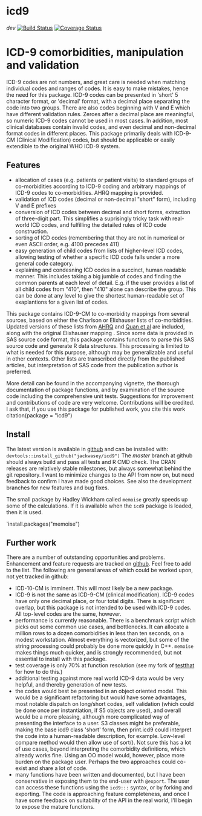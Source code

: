 # icd9

_dev_ [![Build Status](https://travis-ci.org/jackwasey/icd9.png?branch=v0.6dev)](https://travis-ci.org/jackwasey/icd9) 
[![Coverage Status](https://coveralls.io/repos/jackwasey/icd9/badge.png?branch=v0.6dev)](https://coveralls.io/r/jackwasey/icd9?branch=v0.6dev)

# ICD-9 comorbidities, manipulation and validation

ICD-9 codes are not numbers, and great care is needed when matching individual codes and ranges of codes. It is easy to make mistakes, hence the need for this package. ICD-9 codes can be presented in 'short' 5 character format, or 'decimal' format, with a decimal place separating the code into two groups. There are also codes beginning with V and E which have different validation rules. Zeroes after a decimal place are meaningful, so numeric ICD-9 codes cannot be used in most cases. In addition, most clinical databases contain invalid codes, and even decimal and non-decimal format codes in different places. This package primarily deals with ICD-9-CM (Clinical Modification) codes, but should be applicable or easily extendible to the original WHO ICD-9 system.

## Features

 * allocation of cases (e.g. patients or patient visits) to standard groups of co-morbidities according to ICD-9 coding and arbitrary mappings of ICD-9 codes to co-morbidities. AHRQ mapping is provided.
 * validation of ICD codes (decimal or non-decimal "short" form), including V and E prefixes
 * conversion of ICD codes between decimal and short forms, extraction of three-digit part. This simplifies a suprisingly tricky task with real-world ICD codes, and fulfilling the detailed rules of ICD code construction.
 * sorting of ICD codes (remembering that they are not in numerical or even ASCII order, e.g. 4100 precedes 411)
 * easy generation of child codes from lists of higher-level ICD codes, allowing testing of whether a specific ICD code falls under a more general code category.
 * explaining and condesning ICD codes in a succinct, human readable manner. This includes taking a big jumble of codes and finding the common parents at each level of detail. E.g. if the user provides a list of all child codes from "410", then "410" alone can describe the group. This can be done at any level to give the shortest human-readable set of exaplantions for a given list of codes.

This package contains ICD-9-CM to co-morbidity mappings from several sources, based on either the Charlson or Elixhauser lists of co-morbidities. Updated versions of these lists from [AHRQ](http://www.hcup-us.ahrq.gov/toolssoftware/comorbidity/comorbidity.jsp) and [Quan et al](http://www.ncbi.nlm.nih.gov/pubmed/16224307) are included, along with the original Elixhauser mapping . Since some data is provided in SAS source code format, this package contains functions to parse this SAS source code and generate R data structures. This processing is limited to what is needed for this purpose, although may be generalizable and useful in other contexts. Other lists are transcribed directly from the published articles, but interpretation of SAS code from the publication author is preferred.

More detail can be found in the accompanying vignette, the thorough documentation of package functions, and by examination of the source code including the comprehensive unit tests. Suggestions for improvement and contributions of code are very welcome. Contributions will be credited. I ask that, if you use this package for published work, you cite this work citation(package = "icd9")

## Install

The latest version is available in [github](https://github.com/jackwasey/icd9) and can be installed with:
`devtools::install_github("jackwasey/icd9")`
The _master_ branch at github should always build and pass all tests and R CMD check. The CRAN releases are relatively stable milestones, but always somewhat behind the git repository. I want to minimize changes to the API from now on, but need feedback to confirm I have made good choices. See also the development branches for new features and bug fixes.

The small package by Hadley Wickham called `memoise` greatly speeds up some of the calculations. If it is available when the `icd9` package is loaded, then it is used.

`install.packages("memoise")

## Further work

There are a number of outstanding opportunities and problems. Enhancement and feature requests are tracked on [github](https://github.com/jackwasey/icd9/issues?state=open). Feel free to add to the list. The following are general areas of which could be worked upon, not yet tracked in github:
 * ICD-10-CM is imminent. This will most likely be a new package.
 * ICD-9 is not the same as ICD-9-CM (clinical modification). ICD-9 codes have only one decimal place, or four total digits. There is significant overlap, but this package is not intended to be used with ICD-9 codes. All top-level codes are the same, however.
 * performance is currently reasonable. There is a benchmark script which picks out some common use cases, and bottlenecks. It can allocate a million rows to a dozen comorbidities in less than ten seconds, on a modest workstation. Almost everything is vectorized, but some of the string processing could probably be done more quickly in C++. `memoise` makes things much quicker, and is strongly recommended, but not essential to install with this package.
 * test coverage is only 70% at function resolution (see my fork of [testthat](https://github.com/jackwasey/testthat) for how to do this.)
 * additional testing against more real world ICD-9 data would be very helpful, and thereby generation of new tests.
 * the codes would best be presented in an object oriented model. This would be a significant refactoring but would have some advantages, most notable dispatch on long/short codes, self validation (which could be done once per instantiation, if S5 objects are used), and overall would be a more pleasing, although more complicated way of presenting the interface to a user. S3 classes might be preferable, making the base icd9 class 'short' form, then print.icd9 could interpret the code into a human-readable description, for example. Low-level compare method would then allow use of sort(). Not sure this has a lot of use cases, beyond interpreting the comorbidity definitions, which already works fine. Using an OO model would, however, place more burden on the package user. Perhaps the two approaches could co-exist and share a lot of code.
 * many functions have been written and documented, but I have been conservative in exposing them to the end-user with `@export`. The user can access these functions using the `icd9:::` syntax, or by forking and exporting. The code is approaching feature completeness, and once I have some feedback on suitability of the API in the real world, I'll begin to expose the mature functions.
 
